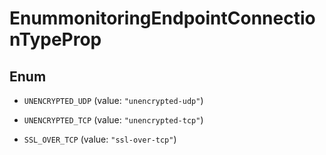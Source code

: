 

# EnummonitoringEndpointConnectionTypeProp

## Enum


* `UNENCRYPTED_UDP` (value: `"unencrypted-udp"`)

* `UNENCRYPTED_TCP` (value: `"unencrypted-tcp"`)

* `SSL_OVER_TCP` (value: `"ssl-over-tcp"`)



